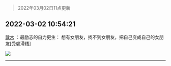 > 2022年03月02日11点更新
<link rel="stylesheet" href="https://cdn.jsdelivr.net/gh/taotie6/sampleJSON@main/css/photo_show.css">
<meta name="referrer" content="no-referrer" />


 ## 2022-03-02 10:54:21 

 [㪚木](https://www.coolapk.com/feed/33931874?shareKey=ZjE4MjNhZWMyMmQ5NjIxZWRlOTE~) ：最励志的自力更生：
想有女朋友，找不到女朋友，把自己变成自己的女朋友[受虐滑稽] 

<div class="album">
<img class="img-item" src="http://image.coolapk.com/feed/2022/0302/10/1081091_6604134b_9660_4889_858@1080x1220.jpeg" />
</div>

 ------- 

